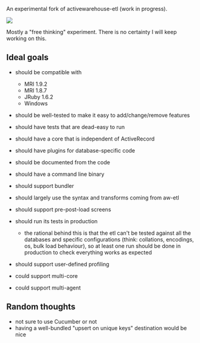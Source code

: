 An experimental fork of activewarehouse-etl (work in progress).

[![](http://travis-ci.org/thbar/tinytl.png)](http://travis-ci.org/#!/thbar/tinytl)

Mostly a "free thinking" experiment. There is no certainty I will keep working on this.

## Ideal goals

* should be compatible with
  * MRI 1.9.2
  * MRI 1.8.7
  * JRuby 1.6.2
  * Windows
* should be well-tested to make it easy to add/change/remove features
* should have tests that are dead-easy to run
* should have a core that is independent of ActiveRecord
* should have plugins for database-specific code
* should be documented from the code
* should have a command line binary
* should support bundler
* should largely use the syntax and transforms coming from aw-etl
* should support pre-post-load screens

* should run its tests in production
  * the rational behind this is that the etl can't be tested against all the databases and specific configurations (think: collations, encodings, os, bulk load behaviour), so at least one run should be done in production to check everything works as expected

* should support user-defined profiling

* could support multi-core
* could support multi-agent

## Random thoughts

* not sure to use Cucumber or not
* having a well-bundled "upsert on unique keys" destination would be nice